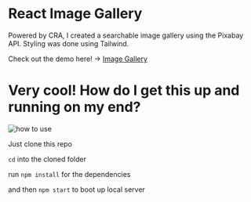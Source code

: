 # React Image Gallery

Powered by CRA, I created a searchable image gallery using the Pixabay API. Styling was done using Tailwind. 

Check out the demo here! -> [Image Gallery](https://nm-react-image-gallery.netlify.app/)

# Very cool! How do I get this up and running on my end?
![how to use](https://media.giphy.com/media/3oriO13KTkzPwTykp2/giphy-downsized.gif)

Just clone this repo

`cd` into the cloned folder

run `npm install` for the dependencies

and then `npm start` to boot up local server

